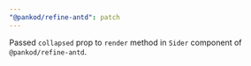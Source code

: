 ```yaml
---
"@pankod/refine-antd": patch
---
```


Passed `collapsed` prop to `render` method in `Sider` component of `@pankod/refine-antd`.
